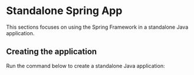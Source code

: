 # Standalone Spring App

This sections focuses on using the Spring Framework in a standalone Java application.

## Creating the application

Run the command below to create a standalone Java application:

```console

```
